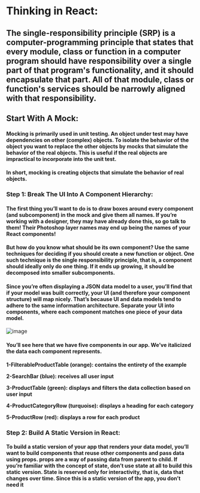 # Thinking in React:
## The single-responsibility principle (SRP) is a computer-programming principle that states that every module, class or function in a computer program should have responsibility over a single part of that program's functionality, and it should encapsulate that part. All of that module, class or function's services should be narrowly aligned with that responsibility.
## Start With A Mock:
#### Mocking is primarily used in unit testing. An object under test may have dependencies on other (complex) objects. To isolate the behavior of the object you want to replace the other objects by mocks that simulate the behavior of the real objects. This is useful if the real objects are impractical to incorporate into the unit test.
#### In short, mocking is creating objects that simulate the behavior of real objects.

### Step 1: Break The UI Into A Component Hierarchy:
#### The first thing you’ll want to do is to draw boxes around every component (and subcomponent) in the mock and give them all names. If you’re working with a designer, they may have already done this, so go talk to them! Their Photoshop layer names may end up being the names of your React components!

#### But how do you know what should be its own component? Use the same techniques for deciding if you should create a new function or object. One such technique is the single responsibility principle, that is, a component should ideally only do one thing. If it ends up growing, it should be decomposed into smaller subcomponents.

#### Since you’re often displaying a JSON data model to a user, you’ll find that if your model was built correctly, your UI (and therefore your component structure) will map nicely. That’s because UI and data models tend to adhere to the same information architecture. Separate your UI into components, where each component matches one piece of your data model.

![image](https://user-images.githubusercontent.com/79833733/116554328-b9ac3980-a903-11eb-9bc5-f1bf31a11069.png)

#### You’ll see here that we have five components in our app. We’ve italicized the data each component represents.

**1-FilterableProductTable (orange): contains the entirety of the example**

**2-SearchBar (blue): receives all user input**

**3-ProductTable (green): displays and filters the data collection based on user input**

**4-ProductCategoryRow (turquoise): displays a heading for each category**

**5-ProductRow (red): displays a row for each product**

### Step 2: Build A Static Version in React:

#### To build a static version of your app that renders your data model, you’ll want to build components that reuse other components and pass data using props. props are a way of passing data from parent to child. If you’re familiar with the concept of state, don’t use state at all to build this static version. State is reserved only for interactivity, that is, data that changes over time. Since this is a static version of the app, you don’t need it
